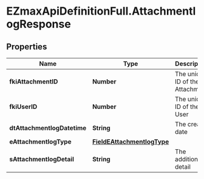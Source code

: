 # EZmaxApiDefinitionFull.AttachmentlogResponse

## Properties

Name | Type | Description | Notes
------------ | ------------- | ------------- | -------------
**fkiAttachmentID** | **Number** | The unique ID of the Attachment. | 
**fkiUserID** | **Number** | The unique ID of the User | 
**dtAttachmentlogDatetime** | **String** | The created date | 
**eAttachmentlogType** | [**FieldEAttachmentlogType**](FieldEAttachmentlogType.md) |  | 
**sAttachmentlogDetail** | **String** | The additionnal detail | [optional] 


